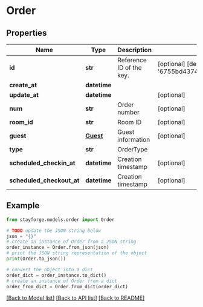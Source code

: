 # Order


## Properties

Name | Type | Description | Notes
------------ | ------------- | ------------- | -------------
**id** | **str** | Reference ID of the key. | [optional] [default to '6755bd437493cf82d0436619']
**create_at** | **datetime** |  | 
**update_at** | **datetime** |  | [optional] 
**num** | **str** | Order number | [optional] 
**room_id** | **str** | Room ID | [optional] 
**guest** | [**Guest**](Guest.md) | Guest information | [optional] 
**type** | **str** | OrderType | 
**scheduled_checkin_at** | **datetime** | Creation timestamp | [optional] 
**scheduled_checkout_at** | **datetime** | Creation timestamp | [optional] 

## Example

```python
from stayforge.models.order import Order

# TODO update the JSON string below
json = "{}"
# create an instance of Order from a JSON string
order_instance = Order.from_json(json)
# print the JSON string representation of the object
print(Order.to_json())

# convert the object into a dict
order_dict = order_instance.to_dict()
# create an instance of Order from a dict
order_from_dict = Order.from_dict(order_dict)
```
[[Back to Model list]](../README.md#documentation-for-models) [[Back to API list]](../README.md#documentation-for-api-endpoints) [[Back to README]](../README.md)


